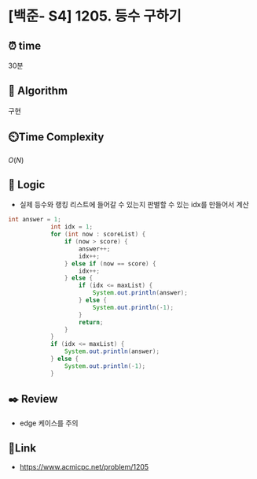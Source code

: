 # [백준- S4] 1205. 등수 구하기
 
## ⏰  **time**
30분

## :pushpin: **Algorithm**
구현

## ⏲️**Time Complexity**
$O(N)$

## :round_pushpin: **Logic**
- 실제 등수와 랭킹 리스트에 들어갈 수 있는지 판별할 수 있는 idx를 만들어서 계산
```java
int answer = 1;
            int idx = 1;
            for (int now : scoreList) {
                if (now > score) {
                    answer++;
                    idx++;
                } else if (now == score) {
                    idx++;
                } else {
                    if (idx <= maxList) {
                        System.out.println(answer);
                    } else {
                        System.out.println(-1);
                    }
                    return;
                }
            }
            if (idx <= maxList) {
                System.out.println(answer);
            } else {
                System.out.println(-1);
            }
```

## :black_nib: **Review**
- edge 케이스를 주의

## 📡**Link**
- https://www.acmicpc.net/problem/1205
